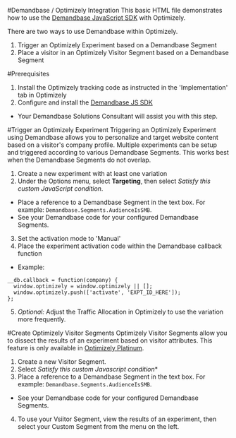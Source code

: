 #Demandbase / Optimizely Integration
This basic HTML file demonstrates how to use the [Demandbase JavaScript SDK](https://gist.github.com/demandbaselabs/8365109) with Optimizely.

There are two ways to use Demandbase within Optimizely.
1. Trigger an Optimizely Experiment based on a Demandbase Segment
2. Place a visitor in an Optimizely Visitor Segment based on a Demandbase Segment

#Prerequisites
1. Install the Optimizely tracking code as instructed in the 'Implementation' tab in Optimizely
2. Configure and install the [Demandbase JS SDK](https://gist.github.com/demandbaselabs/8365109)
  * Your Demandbase Solutions Consultant will assist you with this step.

#Trigger an Optimizely Experiment
Triggering an Optimizely Experiment using Demandbase allows you to personalize and target website content based on a visitor's company profile.
Multiple experiments can be setup and triggered according to various Demandbase Segments.  This works best when the Demandbase Segments do not overlap.

1. Create a new experiment with at least one variation
2. Under the Options menu, select **Targeting**, then select *Satisfy this custom JavaScript condition*.
  * Place a reference to a Demandbase Segment in the text box.  For example: `Demandbase.Segments.AudienceIsSMB`.
  * See your Demandbase code for your configured Demandbase Segments.
3. Set the activation mode to 'Manual'
4. Place the experiment activation code within the Demandbase callback function
  * Example:
  ```
  __db.callback = function(company) {
    window.optimizely = window.optimizely || [];
    window.optimizely.push(['activate', 'EXPT_ID_HERE']);
  };
  ```
5. *Optional:* Adjust the Traffic Allocation in Optimizely to use the variation more frequently.

#Create Optimizely Visitor Segments
Optimizely Visitor Segments allow you to dissect the results of an experiment based on visitor attributes.  This feature is only available in [Optimizely Platinum](https://www.optimizely.com/pricing).

1. Create a new Visitor Segment.
2. Select *Satisfy this custom Javascript condition**
3. Place a reference to a Demandbase Segment in the text box.  For example: `Demandbase.Segments.AudienceIsSMB`.
  * See your Demandbase code for your configured Demandbase Segments.
4. To use your Vsiitor Segment, view the results of an experiment, then select your Custom Segment from the menu on the left.